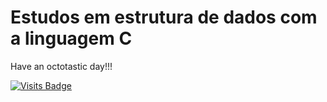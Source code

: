 # Estudos em estrutura de dados com a linguagem C



Have an octotastic day!!!

[![Visits Badge](https://badges.pufler.dev/visits/pardorafaela/estruturaDados)](https://badges.pufler.dev)
